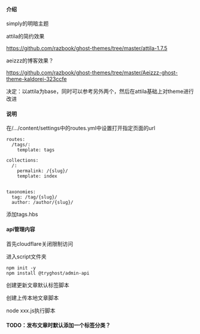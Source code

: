 #### 介绍

simply的明暗主题

attila的简约效果

https://github.com/razbook/ghost-themes/tree/master/attila-1.7.5

aeizzz的博客效果？

https://github.com/razbook/ghost-themes/tree/master/Aeizzz-ghost-theme-kaldorei-323ccfe

决定：以attila为base，同时可以参考另外两个，然后在attila基础上对theme进行改进

#### 说明

在/.../content/settings中的routes.yml中设置打开指定页面的url

```
routes:
  /tags/:
    template: tags

collections:
  /:
    permalink: /{slug}/
    template: index


taxonomies:
  tag: /tag/{slug}/
  author: /author/{slug}/
```

添加tags.hbs

#### api管理内容

首先cloudflare关闭限制访问

进入script文件夹

```
npm init -y
npm install @tryghost/admin-api
```

创建更新文章默认标签脚本

创建上传本地文章脚本

node xxx.js执行脚本

#### TODO：发布文章时默认添加一个标签分类？

